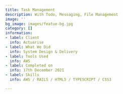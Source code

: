 ```yaml
---
title: Task Management
description: With Todo, Messaging, File Management
image: ''
bg_image: images/featue-bg.jpg
category: []
information:
- label: Client
  info: Actuarise
- label: What We Did
  info: System Design & Delivery
- label: Tools Used
  info: AWS
- label: Completed on
  info: 17th December 2021
- label: Skills
  info: AWS / RAILS / HTML5 / TYPESCRIPT / CSS3

---
```

